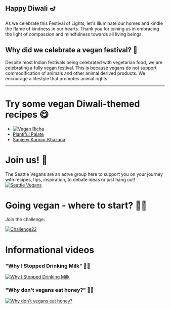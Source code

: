 ## Happy Diwali 🪔

As we celebrate this Festival of Lights, let's illuminate our homes and kindle the flame of kindness in our hearts. 
Thank you for joining us in embracing the light of compassion and mindfulness towards all living beings.

## Why did we celebrate a vegan festival? 🍃
Despite most Indian festivals being celebrated with vegetarian food, we are celebrating a fully vegan festival. This is because vegans do not support commodification of animals and other animal derived products. We encourage a lifestyle that promotes animal rights.

* * * 

# Try some vegan Diwali-themed recipes 😋
* [![Vegan Richa](https://www.veganricha.com/wp-content/uploads/2021/09/cropped-veganricha-logo.png)](https://www.veganricha.com/category/diwali)
* [Plantiful Palate](https://www.plantifulpalate.com/post/10-delicious-vegan-diwali-recipes-to-light-up-your-celebrations)
* [Sanjeev Kapoor Khazana](https://youtube.com/playlist?list=PLQlI5m713h7uKdqg7qw5u8dp7tqSfFQKa&si=K7OS_Azs15u_2xFx)

# Join us! 💖
The Seattle Vegans are an actve group here to support you on your journey with recipes, tips, inspiration, to debate ideas or just hang out! 
[![Seattle Vegans](https://1000logos.net/wp-content/uploads/2021/05/Meetup-logo.png)](https://meetu.ps/c/4XFVD/tMc3g/a)

# Going vegan - where to start? 🧗🏼
Join the challenge: 

[![Challenge22](https://scontent-sea1-1.xx.fbcdn.net/v/t39.30808-6/361565804_606414688253397_3336864705855284555_n.png?_nc_cat=104&ccb=1-7&_nc_sid=5f2048&_nc_ohc=dVq8VaGbb9sAX_cFZnv&_nc_ht=scontent-sea1-1.xx&oh=00_AfBkWEVvJVGecmOefxSMP9PoAtz1sVJ8gHWruk5eR6RdeA&oe=65521699)](https://challenge22.com)

# Informational videos
### "Why I Stopped Drinking Milk" 🥛🐮
[![Why I Stopped Drinking Milk](https://img.youtube.com/vi/jSFPfZ8ZiHM/0.jpg)](https://www.youtube.com/watch?v=jSFPfZ8ZiHM)
### "Why don't vegans eat honey?" 🍯🐝
[![Why don't vegans eat honey?](https://img.youtube.com/vi/clMNw_VO1xo/0.jpg)](https://www.youtube.com/watch?v=clMNw_VO1xo)

